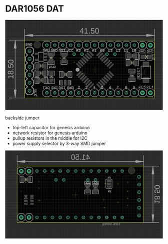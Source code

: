 
# DAR1056 DAT

![](10-01-18-17-03-2023.png)


backside jumper 

- top-left capacitor for genesis arduino 
- network resistor for genesis arduino 
- pullup resistors in the middle for I2C
- power supply selector by 3-way SMD jumper 


![](51-01-18-17-03-2023.png)